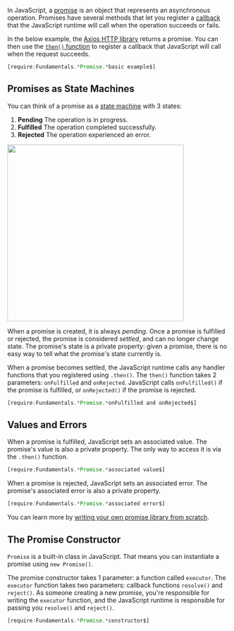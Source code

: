 In JavaScript, a [promise](https://developer.mozilla.org/en-US/docs/Web/JavaScript/Reference/Global_Objects/Promise)
is an object that represents an asynchronous operation. Promises have several
methods that let you register a [callback](/tutorials/fundamentals/callbacks)
that the JavaScript runtime will call when the operation succeeds or fails.

In the below example, the [Axios HTTP library](https://www.npmjs.com/package/axios) returns a promise. You can then use the [`then()` function](https://developer.mozilla.org/en-US/docs/Web/JavaScript/Reference/Global_Objects/Promise/then) to register a callback that JavaScript will call when the request succeeds.

```javascript
[require:Fundamentals.*Promise.*basic example$]
```

Promises as State Machines
--------------------------

You can think of a promise as a [state machine](https://en.wikipedia.org/wiki/Finite-state_machine) with 3 states:

1. **Pending** The operation is in progress.
2. **Fulfilled** The operation completed successfully.
3. **Rejected** The operation experienced an error.

<img src="https://codebarbarian-images.s3.amazonaws.com/promise.png" class="inline-image" style="width: 400px">

When a promise is created, it is always _pending_. Once a promise is fulfilled
or rejected, the promise is considered _settled_, and can no longer change state. The promise's state is a private property: given a promise, there is no 
easy way to tell what the promise's state currently is.

When a promise becomes settled, the JavaScript runtime calls any handler
functions that you registered using `.then()`. The `then()` function takes
2 parameters: `onFulfilled` and `onRejected`. JavaScript calls `onFulfilled()`
if the promise is fulfilled, or `onRejected()` if the promise is rejected.

```javascript
[require:Fundamentals.*Promise.*onFulfilled and onRejected$]
```

Values and Errors
-----------------

When a promise is fulfilled, JavaScript sets an associated value. The promise's 
value is also a private property. The only way to access it is via the `.then()` function.

```javascript
[require:Fundamentals.*Promise.*associated value$]
```

When a promise is rejected, JavaScript sets an associated error. The promise's
associated error is also a private property.

```javascript
[require:Fundamentals.*Promise.*associated error$]
```

You can learn more by [writing your own promise library from scratch](https://thecodebarbarian.com/write-your-own-node-js-promise-library-from-scratch.html).

The Promise Constructor
-----------------------

`Promise` is a built-in class in JavaScript. That means you can instantiate
a promise using `new Promise()`.

The promise constructor takes 1 parameter: a function called `executor`. The
`executor` function takes two parameters: callback functions `resolve()` and
`reject()`. As someone creating a new promise, you're responsible for writing
the `executor` function, and the JavaScript runtime is responsible for passing
you `resolve()` and `reject()`.

```javascript
[require:Fundamentals.*Promise.*constructor$]
```